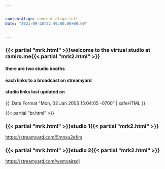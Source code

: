 ```yaml
---


contentAlign: content-align-left
Date: "2021-09-28T22:40:00.00+00:00"


---
```

### {{< partial "mrk.html" >}}welcome to the virtual studio at ramiro.me{{< partial "mrk2.html" >}}
#### there are two studio booths
#### each links to a broadcast on streamyard
#### studio links last updated on
{{ .Date.Format "Mon, 02 Jan 2006 15:04:05 -0700" | safeHTML }}


{{< partial "br.html" >}}
### {{< partial "mrk.html" >}}studio 1{{< partial "mrk2.html" >}}
https://streamyard.com/5mnxu2efjm

### {{< partial "mrk.html" >}}studio 2{{< partial "mrk2.html" >}}
https://streamyard.com/wsmvajrsdj
